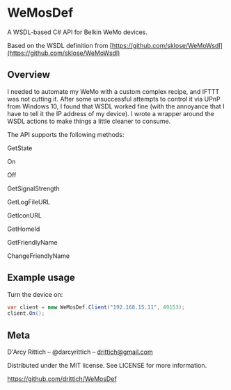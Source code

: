 # WeMosDef
A WSDL-based C# API for Belkin WeMo devices.

Based on the WSDL definition from [https://github.com/sklose/WeMoWsdl](https://github.com/sklose/WeMoWsdl)

## Overview

I needed to automate my WeMo with a custom complex recipe, and IFTTT was not cutting it. After some unsuccessful attempts to control it via UPnP from Windows 10, I found that WSDL worked fine (with the annoyance that I have to tell it the IP address of my device). I wrote a wrapper around the WSDL actions to make things a little cleaner to consume.

The API supports the following methods:

GetState

On 

Off

GetSignalStrength

GetLogFileURL

GetIconURL

GetHomeId

GetFriendlyName

ChangeFriendlyName

## Example usage

Turn the device on:

```c#
var client = new WeMosDef.Client("192.168.15.11", 49153);
client.On();
```

## Meta

D'Arcy Rittich – @darcyrittich – drittich@gmail.com

Distributed under the MIT license. See LICENSE for more information.

https://github.com/drittich/WeMosDef

